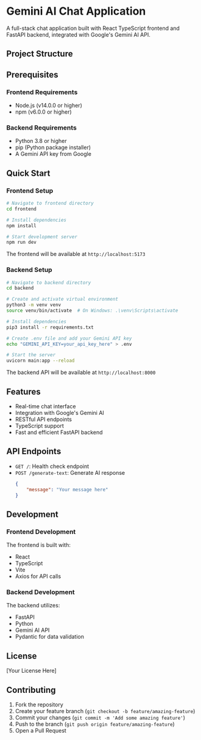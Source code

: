 # Gemini AI Chat Application

A full-stack chat application built with React TypeScript frontend and FastAPI backend, integrated with Google's Gemini AI API.

## Project Structure

## Prerequisites

### Frontend Requirements

-   Node.js (v14.0.0 or higher)
-   npm (v6.0.0 or higher)

### Backend Requirements

-   Python 3.8 or higher
-   pip (Python package installer)
-   A Gemini API key from Google

## Quick Start

### Frontend Setup

```bash
# Navigate to frontend directory
cd frontend

# Install dependencies
npm install

# Start development server
npm run dev
```

The frontend will be available at `http://localhost:5173`

### Backend Setup

```bash
# Navigate to backend directory
cd backend

# Create and activate virtual environment
python3 -m venv venv
source venv/bin/activate  # On Windows: .\venv\Scripts\activate

# Install dependencies
pip3 install -r requirements.txt

# Create .env file and add your Gemini API key
echo "GEMINI_API_KEY=your_api_key_here" > .env

# Start the server
uvicorn main:app --reload
```

The backend API will be available at `http://localhost:8000`

## Features

-   Real-time chat interface
-   Integration with Google's Gemini AI
-   RESTful API endpoints
-   TypeScript support
-   Fast and efficient FastAPI backend

## API Endpoints

-   `GET /`: Health check endpoint
-   `POST /generate-text`: Generate AI response
    ```json
    {
    	"message": "Your message here"
    }
    ```

## Development

### Frontend Development

The frontend is built with:

-   React
-   TypeScript
-   Vite
-   Axios for API calls

### Backend Development

The backend utilizes:

-   FastAPI
-   Python
-   Gemini AI API
-   Pydantic for data validation

## License

[Your License Here]

## Contributing

1. Fork the repository
2. Create your feature branch (`git checkout -b feature/amazing-feature`)
3. Commit your changes (`git commit -m 'Add some amazing feature'`)
4. Push to the branch (`git push origin feature/amazing-feature`)
5. Open a Pull Request
